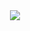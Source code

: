 <div align="center">
  <img src="https://github.com/user-attachments/assets/74971b82-8af7-4c2a-9d4a-aa4e91899ef0" />
</div>
